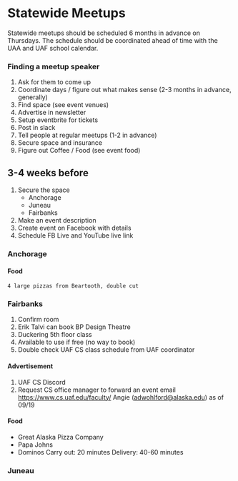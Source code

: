 # Statewide Meetups

Statewide meetups should be scheduled 6 months in advance on Thursdays. The schedule should be coordinated ahead of time with the UAA and UAF school calendar.

### Finding a meetup speaker

1. Ask for them to come up
2. Coordinate days / figure out what makes sense (2-3 months in advance, generally)
3. Find space (see event venues)
4. Advertise in newsletter
5. Setup eventbrite for tickets
6. Post in slack
7. Tell people at regular meetups (1-2 in advance)
8. Secure space and insurance
9. Figure out Coffee / Food (see event food)

## 3-4 weeks before

1. Secure the space
	* Anchorage
	* Juneau
	* Fairbanks
2. Make an event description
3. Create event on Facebook with details
4. Schedule FB Live and YouTube live link

### Anchorage

#### Food

    4 large pizzas from Beartooth, double cut

### Fairbanks

1. Confirm room
2. Erik Talvi can book BP Design Theatre
3. Duckering 5th floor class
4. Available to use if free (no way to book)
5. Double check UAF CS class schedule from UAF coordinator

#### Advertisement

1. UAF CS Discord
2. Request CS office manager to forward an event email
        https://www.cs.uaf.edu/faculty/
        Angie (adwohlford@alaska.edu) as of 09/19

#### Food

* Great Alaska Pizza Company
* Papa Johns
* Dominos
Carry out: 20 minutes
Delivery: 40-60 minutes

### Juneau